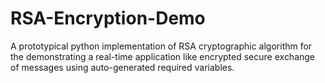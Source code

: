 # RSA-Encryption-Demo
A prototypical python implementation of RSA cryptographic algorithm for the demonstrating a real-time application like encrypted secure exchange of messages using auto-generated required variables.
